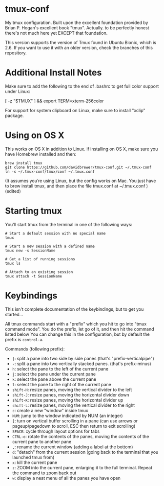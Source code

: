tmux-conf
=========

My tmux configuration. Built upon the excellent foundation provided by Brian P. Hogan's excellent book "tmux". Actually. to be perfectly honest there's not much here yet EXCEPT that foundation.

This version supports the version of Tmux found in Ubuntu Bionic, which is 2.6. If you want to use it with an older version, check the branches of this repository.

Additional Install Notes
========================

Make sure to add the following to the end of .bashrc to get full color support under Linux:

  [ -z "$TMUX" ] && export TERM=xterm-256color

For support for system clipboard on Linux, make sure to install "xclip" package.

Using on OS X
=============

This works on OS X in addition to Linux. If installing on OS X, make sure you have Homebrew installed and then:

```
brew install tmux
git clone https://github.com/davidbrewer/tmux-conf.git ~/.tmux-conf
ln -s ~/.tmux-conf/tmux/conf ~/.tmux.conf
```

(It assumes you’re using Linux, but the config works on Mac. You just have to brew install tmux, and then place the file tmux.conf at ~/.tmux.conf ) (edited) 

Starting tmux
=============

You'll start tmux from the terminal in one of the following ways:

```
# Start a default session with no special name
tmux

# Start a new session with a defined name
tmux new -s SessionName

# Get a list of running sessions
tmux ls

# Attach to an existing session
tmux attach -t SessionName
```

Keybindings
===========

This isn't complete documentation of the keybindings, but to get you started...

All tmux commands start with a "prefix" which you hit to go into "tmux command mode". You do the prefix, let go of it, and then hit the command listed below You can change this in the configuration, but by default the prefix is `control-a`.

Commands (following prefix):
* `|`: split a pane into two side by side panes (that's "prefix-verticalpipe")
* `-`: split a pane into two vertically stacked panes. (that's prefix-minus)
* `h`: select the pane to the left of the current pane
* `j`: select the pane under the current pane
* `k`: select the pane above the current pane
* `l`: select the pane to the right of the current pane
* `shift-H`: resize panes, moving the vertical divider to the left
* `shift-J`: resize panes, moving the horizontal divider down
* `shift-K`: resize panes, moving the horizontal divider up
* `shift-L`: resize panes, moving the vertical divider to the right
* `c`: create a new "window" inside tmux
* `NUM`: jump to the window indicated by NUM (an integer)
* `[`: turn on vertical buffer scrolling in a pane (can use arrows or pageup/pagedown to scroll, ESC then return to exit scrolling)
* `SPACE`: cycle through layout options for tabs
* `CTRL-o`: rotate the contents of the panes, moving the contents of the current pane to another pane
* `,`: rename the current window (adding a label at the bottom)
* `d`: "detach" from the current session (going back to the terminal that you launched tmux from)
* `x`: kill the current pane
* `z`: ZOOM into the current pane, enlarging it to the full terminal. Repeat the command to zoom back out
* `w`: display a neat menu of all the panes you have open 
